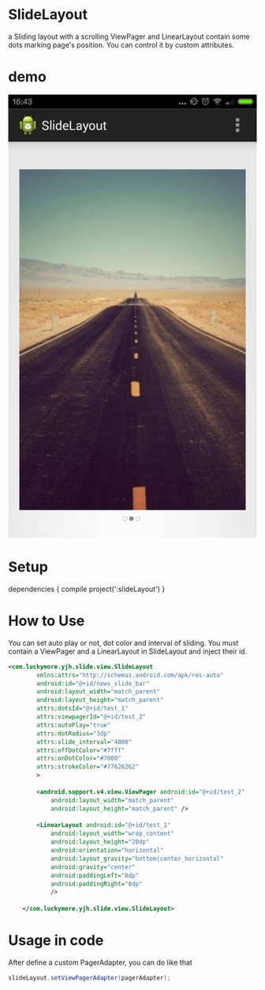 # SlideLayout
a Sliding layout with a scrolling ViewPager and LinearLayout contain some dots marking page's position. 
You can control it by custom attributes.

# demo
![image](https://github.com/zerohuan/SlideLayout/raw/master/slide_demo.jpg)

# Setup
dependencies {
    compile project(':slideLayout')
}

# How to Use
You can set auto play or not, dot color and interval of sliding. You must contain a ViewPager and a LinearLayout in SlideLayout and inject their id.
 
```xml
<com.luckymore.yjh.slide.view.SlideLayout
        xmlns:attrs="http://schemas.android.com/apk/res-auto"
        android:id="@+id/news_slide_bar"
        android:layout_width="match_parent"
        android:layout_height="match_parent"
        attrs:dotsId="@+id/test_1"
        attrs:viewpagerId="@+id/test_2"
        attrs:autoPlay="true"
        attrs:dotRadius="3dp"
        attrs:slide_interval="4000"
        attrs:offDotColor="#7fff"
        attrs:onDotColor="#7000"
        attrs:strokeColor="#77626262"
        >

        <android.support.v4.view.ViewPager android:id="@+id/test_2"
            android:layout_width="match_parent"
            android:layout_height="match_parent" />

        <LinearLayout android:id="@+id/test_1"
            android:layout_width="wrap_content"
            android:layout_height="20dp"
            android:orientation="horizontal"
            android:layout_gravity="bottom|center_horizontal"
            android:gravity="center"
            android:paddingLeft="8dp"
            android:paddingRight="8dp"
            />

    </com.luckymore.yjh.slide.view.SlideLayout>
```

# Usage in code
After define a custom PagerAdapter, you can do like that
```java
slideLayout.setViewPagerAdapter(pagerAdapter);
```
